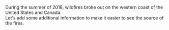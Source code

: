 <p>During the summer of 2018, wildfires broke out on the western coast of the United States and Canada. <br> Let's add some additional information to make it easier to see the source of the fires.</p>
